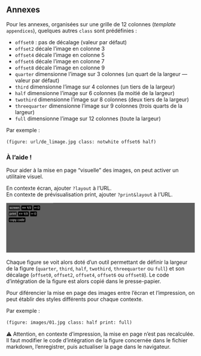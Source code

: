 

## Annexes

Pour les annexes, organisées sur une grille de 12 colonnes (_template_ `appendices`), quelques autres `class` sont prédéfinies :

* `offset0` : pas de décalage (valeur par défaut)
* `offset2` décale l’image en colonne 3
* `offset4` décale l’image en colonne 5
* `offset6` décale l’image en colonne 7
* `offset8` décale l’image en colonne 9
* `quarter` dimensionne l’image sur 3 colonnes (un quart de la largeur — valeur par défaut)
* `third` dimensionne l’image sur 4 colonnes (un tiers de la largeur)
* `half` dimensionne l’image sur 6 colonnes (la moitié de la largeur)
* `twothird` dimensionne l’image sur 8 colonnes (deux tiers de la largeur)
* `threequarter` dimensionne l’image sur 9 colonnes (trois quarts de la largeur)
* `full` dimensionne l’image sur 12 colonnes (toute la largeur)

Par exemple :
```md
(figure: url/de_limage.jpg class: notwhite offset6 half)
```

### À l’aide !

Pour aider à la mise en page “visuelle” des images, on peut activer un utilitaire visuel.

En contexte écran, ajouter `?layout` à l’URL.   
En contexte de prévisualisation print, ajouter `?print&layout` à l’URL.   

![image layout helper](images/layout-helper.png)


Chaque figure se voit alors doté d’un outil permettant de définir la largeur de la figure (`quarter`, `third`, `half`, `twothird`, `threequarter` ou `full`) et son décalage (`offset0`, `offset2`, `offset4`, `offset6` ou `offset8`). 
Le code d’intégration de la figure est alors copié dans le presse-papier.

Pour diférencier la mise en page des images entre l’écran et l’impression, on peut établir des styles différents pour chaque contexte.

Par exemple :
```md
(figure: images/01.jpg class: half print: full)
```

⚠️ Attention, en contexte d’impression, la mise en page n’est pas recalculée. Il faut modifier le code d’intégration de la figure concernée dans le fichier markdown, l’enregistrer, puis actualiser la page dans le navigateur.

